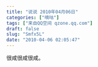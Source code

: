 ```yaml
---
title: "说说 2010年04月06日"
categories: ["嘀咕"]
tags: ["来自QQ空间 qzone.qq.com"]
draft: false
slug: "Smfx5L"
date: "2010-04-06 02:05:47"
---
```


很咸很咸很咸。
